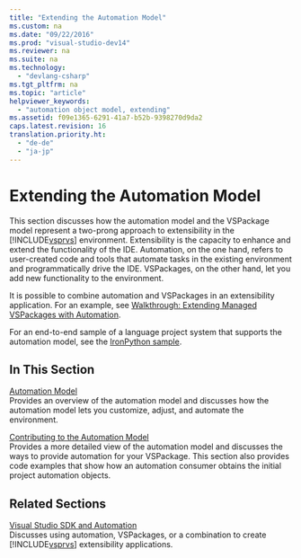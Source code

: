 ```yaml
---
title: "Extending the Automation Model"
ms.custom: na
ms.date: "09/22/2016"
ms.prod: "visual-studio-dev14"
ms.reviewer: na
ms.suite: na
ms.technology: 
  - "devlang-csharp"
ms.tgt_pltfrm: na
ms.topic: "article"
helpviewer_keywords: 
  - "automation object model, extending"
ms.assetid: f09e1365-6291-41a7-b52b-9398270d9da2
caps.latest.revision: 16
translation.priority.ht: 
  - "de-de"
  - "ja-jp"
---
```

# Extending the Automation Model
This section discusses how the automation model and the VSPackage model represent a two-prong approach to extensibility in the [!INCLUDE[vsprvs](../vs140/includes/vsprvs_md.md)] environment. Extensibility is the capacity to enhance and extend the functionality of the IDE. Automation, on the one hand, refers to user-created code and tools that automate tasks in the existing environment and programmatically drive the IDE. VSPackages, on the other hand, let you add new functionality to the environment.  
  
 It is possible to combine automation and VSPackages in an extensibility application. For an example, see [Walkthrough: Extending Managed VSPackages with Automation](../vs140/walkthrough--extending-managed-vspackages-by-using-automation.md).  
  
 For an end-to-end sample of a language project system that supports the automation model, see the [IronPython sample](../vs140/vssdk-samples.md).  
  
## In This Section  
 [Automation Model](../vs140/automation-model.md)  
 Provides an overview of the automation model and discusses how the automation model lets you customize, adjust, and automate the environment.  
  
 [Contributing to the Automation Model](../vs140/contributing-to-the-automation-model.md)  
 Provides a more detailed view of the automation model and discusses the ways to provide automation for your VSPackage. This section also provides code examples that show how an automation consumer obtains the initial project automation objects.  
  
## Related Sections  
 [Visual Studio SDK and Automation](../Topic/Visual%20Studio%20SDK%20and%20Automation_deleted.md)  
 Discusses using automation, VSPackages, or a combination to create [!INCLUDE[vsprvs](../vs140/includes/vsprvs_md.md)] extensibility applications.